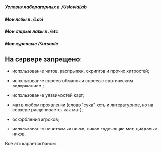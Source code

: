 ##### Условия лабораторных в ./UsloviaLab

##### Мои лабы в ./Labi

##### Мои старые лабы в ./etc 

##### Мои курсовые /Kursovie

## На сервере запрещено:

* использование читов, распрыжек, скриптов и прочих хитростей;

* использование спреев-обманок и спреев с эротическим содержанием ;

* использование уязвимостей карт; 

* мат в любом проявлении
(слово "сука" хоть и литературное, но на сервере расценивается как мат) ;

* оскорбления игроков; 

* использование нечитаемых ников, ников содежащие мат, цифровых ников.

Всё это карается баном
